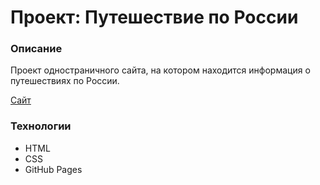 # Проект: Путешествие по России

### Описание
Проект одностраничного сайта, на котором находится информация о путешествиях по России.

[Сайт](https://veselovtimofey.github.io/russian-travel/)

### Технологии
* HTML
* CSS
* GitHub Pages
